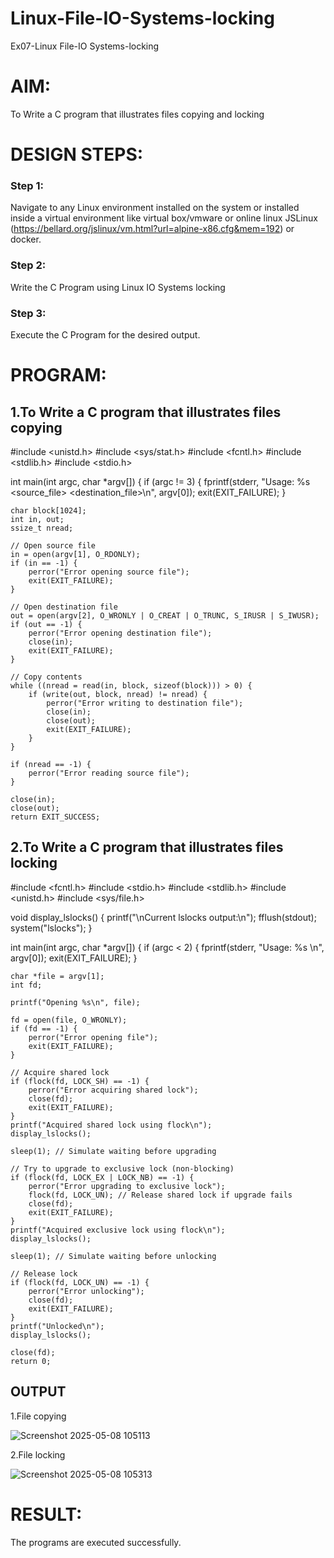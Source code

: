 # Linux-File-IO-Systems-locking
Ex07-Linux File-IO Systems-locking
# AIM:
To Write a C program that illustrates files copying and locking

# DESIGN STEPS:

### Step 1:

Navigate to any Linux environment installed on the system or installed inside a virtual environment like virtual box/vmware or online linux JSLinux (https://bellard.org/jslinux/vm.html?url=alpine-x86.cfg&mem=192) or docker.

### Step 2:

Write the C Program using Linux IO Systems locking

### Step 3:

Execute the C Program for the desired output. 

# PROGRAM:

## 1.To Write a C program that illustrates files copying 
#include <unistd.h> #include <sys/stat.h> #include <fcntl.h> #include <stdlib.h> #include <stdio.h>

int main(int argc, char *argv[]) { if (argc != 3) { fprintf(stderr, "Usage: %s <source_file> <destination_file>\n", argv[0]); exit(EXIT_FAILURE); }
```
char block[1024];
int in, out;
ssize_t nread;

// Open source file
in = open(argv[1], O_RDONLY);
if (in == -1) {
    perror("Error opening source file");
    exit(EXIT_FAILURE);
}

// Open destination file
out = open(argv[2], O_WRONLY | O_CREAT | O_TRUNC, S_IRUSR | S_IWUSR);
if (out == -1) {
    perror("Error opening destination file");
    close(in);
    exit(EXIT_FAILURE);
}

// Copy contents
while ((nread = read(in, block, sizeof(block))) > 0) {
    if (write(out, block, nread) != nread) {
        perror("Error writing to destination file");
        close(in);
        close(out);
        exit(EXIT_FAILURE);
    }
}

if (nread == -1) {
    perror("Error reading source file");
}

close(in);
close(out);
return EXIT_SUCCESS;
```







## 2.To Write a C program that illustrates files locking
#include <fcntl.h> #include <stdio.h> #include <stdlib.h> #include <unistd.h> #include <sys/file.h>

void display_lslocks() { printf("\nCurrent lslocks output:\n"); fflush(stdout); system("lslocks"); }

int main(int argc, char *argv[]) { if (argc < 2) { fprintf(stderr, "Usage: %s \n", argv[0]); exit(EXIT_FAILURE); }
```
char *file = argv[1];
int fd;

printf("Opening %s\n", file);

fd = open(file, O_WRONLY);
if (fd == -1) {
    perror("Error opening file");
    exit(EXIT_FAILURE);
}

// Acquire shared lock
if (flock(fd, LOCK_SH) == -1) {
    perror("Error acquiring shared lock");
    close(fd);
    exit(EXIT_FAILURE);
}
printf("Acquired shared lock using flock\n");
display_lslocks();

sleep(1); // Simulate waiting before upgrading

// Try to upgrade to exclusive lock (non-blocking)
if (flock(fd, LOCK_EX | LOCK_NB) == -1) {
    perror("Error upgrading to exclusive lock");
    flock(fd, LOCK_UN); // Release shared lock if upgrade fails
    close(fd);
    exit(EXIT_FAILURE);
}
printf("Acquired exclusive lock using flock\n");
display_lslocks();

sleep(1); // Simulate waiting before unlocking

// Release lock
if (flock(fd, LOCK_UN) == -1) {
    perror("Error unlocking");
    close(fd);
    exit(EXIT_FAILURE);
}
printf("Unlocked\n");
display_lslocks();

close(fd);
return 0;
```



## OUTPUT
1.File copying

![Screenshot 2025-05-08 105113](https://github.com/user-attachments/assets/4d19d682-ade6-449f-bafe-fafdb3a2ea8e)

2.File locking

![Screenshot 2025-05-08 105313](https://github.com/user-attachments/assets/aba534f6-31e8-487a-8e0b-fd43289fd35a)







# RESULT:
The programs are executed successfully.
